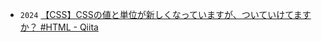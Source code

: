 - `2024` [【CSS】CSSの値と単位が新しくなっていますが、ついていけてますか？ #HTML - Qiita](https://qiita.com/degudegu2510/items/6d5d53ca9833aef7ec83)
